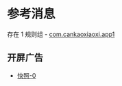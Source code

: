 # 参考消息

存在 1 规则组 - [com.cankaoxiaoxi.app1](/src/apps/com.cankaoxiaoxi.app1.ts)

## 开屏广告

- [快照-0](https://i.gkd.li/import/13459218)

